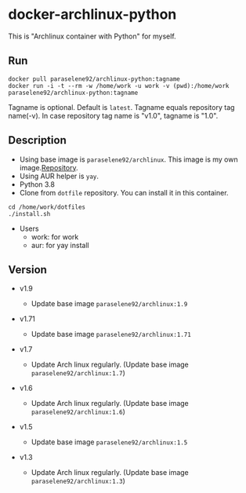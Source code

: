 # docker-archlinux-python

This is "Archlinux container with Python" for myself.

## Run

```console
docker pull paraselene92/archlinux-python:tagname
docker run -i -t --rm -w /home/work -u work -v (pwd):/home/work paraselene92/archlinux-python:tagname
```

Tagname is optional. Default is `latest`. Tagname equals repository tag name(-v). In case repository tag name is "v1.0", tagname is "1.0".

## Description

- Using base image is `paraselene92/archlinux`. This image is my own image.[Repository](https://github.com/paraselene92/docker-archlinux).
- Using AUR helper is `yay`.
- Python 3.8 
- Clone from `dotfile` repository. You can install it in this container.

```console
cd /home/work/dotfiles
./install.sh
```

- Users
  - work: for work
  - aur: for yay install

## Version
- v1.9
  - Update base image `paraselene92/archlinux:1.9`

- v1.71
  - Update base image `paraselene92/archlinux:1.71`
- v1.7
  - Update Arch linux regularly. (Update base image `paraselene92/archlinux:1.7`)
- v1.6
  - Update Arch linux regularly. (Update base image `paraselene92/archlinux:1.6`)
- v1.5
  - Update base image `paraselene92/archlinux:1.5`
- v1.3
  - Update Arch linux regularly. (Update base image `paraselene92/archlinux:1.3`)
